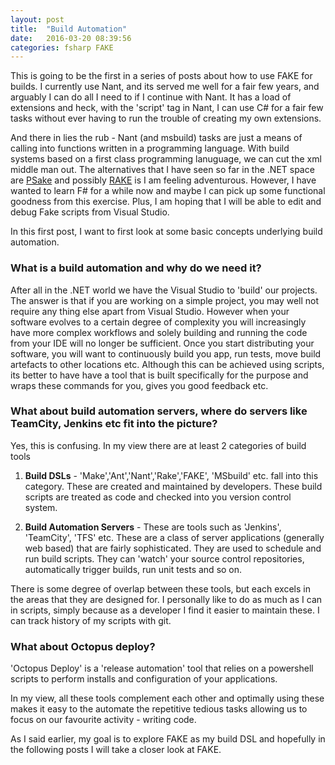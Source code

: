 ```yaml
---
layout: post
title:  "Build Automation"
date:   2016-03-20 08:39:56
categories: fsharp FAKE
---
```


This is going to be the first in a series of posts about how to use FAKE for builds. I currently use Nant, and its served me well for a fair few years, and arguably I can do all I need to if I continue with Nant. It has a load of extensions and heck, with the 'script' tag in Nant, I can use C# for a fair few tasks without ever having to run the trouble of creating my own extensions.

And there in lies the rub - Nant (and msbuild) tasks are just a means of calling into functions written in a programming language. With build systems based on a first class programming lanuguage, we can cut the xml middle man out. The alternatives that I have seen so far in the .NET space are [PSake](https://github.com/psake/psake "PSake") and possibly [RAKE](https://github.com/ruby/rake) is I am feeling adventurous. However, I have wanted to learn F# for a while now and maybe I can pick up some functional goodness from this exercise. Plus, I am hoping that I will be able to edit and debug Fake scripts from Visual Studio. 

In this first post, I want to first look at some basic concepts underlying build automation.

### What is a build automation and why do we need it?
After all in the .NET world we have the Visual Studio to 'build' our projects. The answer is that if you are working on a simple project, you may well not require any thing else apart from Visual Studio. However when your software evolves to a certain degree of complexity you will increasingly have more complex workflows and solely building and running the code from your IDE will no longer be sufficient. Once you start distributing your software, you will want to continuously build you app, run tests, move build artefacts to other locations etc. Although this can be achieved using scripts, its better to have have a tool that is built specifically for the purpose and wraps these commands for you, gives you good feedback etc.

### What about build automation servers, where do servers like TeamCity, Jenkins etc fit into the picture?
Yes, this is confusing. In my view there are at least 2 categories of build tools

1. **Build DSLs** - 'Make','Ant','Nant','Rake','FAKE', 'MSbuild' etc. fall into this category. These are created and maintained by developers. These build scripts are treated as code and checked into you version control system.

2. **Build Automation Servers** - These are tools such as 'Jenkins', 'TeamCity', 'TFS' etc. These are a class of server applications (generally web based) that are fairly sophisticated. They are used to schedule and run build scripts. They can 'watch' your source control repositories, automatically trigger builds, run unit tests and so on.

There is some degree of overlap between these tools, but each excels in the areas that they are designed for. I personally like to do as much as I can in scripts, simply because as a developer I find it easier to maintain these. I can track history of my scripts with git.

### What about Octopus deploy?
'Octopus Deploy' is a 'release automation' tool that relies on a powershell scripts to perform installs and configuration of your applications.

In my view, all these tools complement each other and optimally using these makes it easy to the automate the repetitive tedious tasks allowing us to focus on our favourite activity - writing code.

As I said earlier, my goal is to explore FAKE as my build DSL and hopefully in the following posts I will take a closer look at FAKE.
